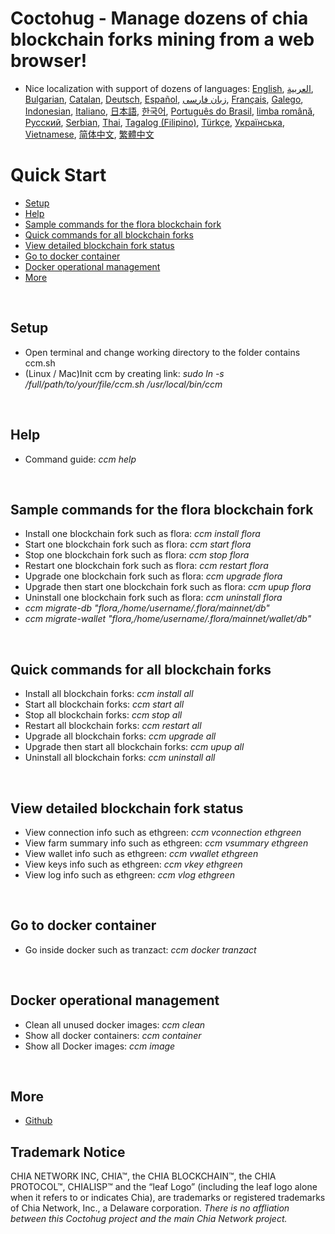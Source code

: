 # Coctohug - Manage dozens of chia blockchain forks  mining from a web browser!
- Nice localization with support of dozens of languages: [English](./ccm_en.md), [العربية](./ccm_ar.md), [Bulgarian](./ccm_bg.md), [Catalan](./ccm_ca.md), [Deutsch](./ccm_de.md), [Español](./ccm_es.md), [زبان فارسی](./ccm_fa.md), [Français](./ccm_fr.md), [Galego](./ccm_gl.md), [Indonesian](./ccm_id.md), [Italiano](./ccm_it.md), [日本語](./ccm_ja.md), [한국어](./ccm_ko.md), [Português do Brasil](./ccm_pt.md), [limba română](./ccm_ro.md), [Русский](./ccm_ru.md), [Serbian](./ccm_sr.md), [Thai](./ccm_th.md), [Tagalog (Filipino)](./ccm_tl.md), [Türkçe](./ccm_tr.md), [Українська](./ccm_uk.md), [Vietnamese](./ccm_vi.md), [简体中文](./ccm_zh-CN.md), [繁體中文](./ccm_zh-TW.md)


# Quick Start
  - [Setup](#ccm-setup)
  - [Help](#ccm-help)
  - [Sample commands for the flora blockchain fork](#ccm-sample)
  - [Quick commands for all blockchain forks](#ccm-all)
  - [View detailed blockchain fork status](#ccm-view)
  - [Go to docker container](#ccm-docker)
  - [Docker operational management](#ccm-docker-manage)
  - [More](#ccm-more)
  

<p id="ccm-setup">&nbsp;</p>

## Setup
- Open terminal and change working directory to the folder contains ccm.sh
- (Linux / Mac)Init ccm by creating link: <i>sudo ln -s /full/path/to/your/file/ccm.sh /usr/local/bin/ccm</i>


<p id="ccm-help">&nbsp;</p>

## Help
- Command guide: <i>ccm help</i>


<p id="ccm-sample">&nbsp;</p>

## Sample commands for the flora blockchain fork
- Install one blockchain fork such as flora: <i>ccm install flora</i>
- Start one blockchain fork such as flora: <i>ccm start flora</i>
- Stop one blockchain fork such as flora: <i>ccm stop flora</i>
- Restart one blockchain fork such as flora: <i>ccm restart flora</i>
- Upgrade one blockchain fork such as flora: <i>ccm upgrade flora</i>
- Upgrade then start one blockchain fork such as flora: <i>ccm upup flora</i>
- Uninstall one blockchain fork such as flora: <i>ccm uninstall flora</i>
-  <i>ccm migrate-db "flora,/home/username/.flora/mainnet/db"</i>
-  <i>ccm migrate-wallet "flora,/home/username/.flora/mainnet/wallet/db"</i>


<p id="ccm-all">&nbsp;</p>

## Quick commands for all blockchain forks
- Install all blockchain forks: <i>ccm install all</i>
- Start all blockchain forks: <i>ccm start all</i>
- Stop all blockchain forks: <i>ccm stop all</i>
- Restart all blockchain forks: <i>ccm restart all</i>
- Upgrade all blockchain forks: <i>ccm upgrade all</i>
- Upgrade then start all blockchain forks: <i>ccm upup all</i>
- Uninstall all blockchain forks: <i>ccm uninstall all</i>


<p id="ccm-view">&nbsp;</p>

## View detailed blockchain fork status
- View connection info such as ethgreen: <i>ccm vconnection ethgreen</i>
- View farm summary info such as ethgreen: <i>ccm vsummary ethgreen</i>
- View wallet info such as ethgreen: <i>ccm vwallet ethgreen</i>
- View keys info such as ethgreen: <i>ccm vkey ethgreen</i>
- View log info such as ethgreen: <i>ccm vlog ethgreen</i>


<p id="ccm-docker">&nbsp;</p>

## Go to docker container
- Go inside docker such as tranzact: <i>ccm docker tranzact</i>


<p id="ccm-docker-manage">&nbsp;</p>

## Docker operational management
- Clean all unused docker images: <i>ccm clean</i>
- Show all docker containers: <i>ccm container</i>
- Show all Docker images: <i>ccm image</i>


<p id="ccm-more">&nbsp;</p>

## More
- [Github](https://github.com/raingggg/coctohug-manager)

## Trademark Notice
CHIA NETWORK INC, CHIA™, the CHIA BLOCKCHAIN™, the CHIA PROTOCOL™, CHIALISP™ and the “leaf Logo” (including the leaf logo alone when it refers to or indicates Chia), are trademarks or registered trademarks of Chia Network, Inc., a Delaware corporation. *There is no affliation between this Coctohug project and the main Chia Network project.*
 
 
 
 
